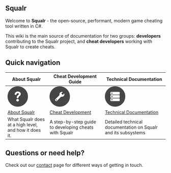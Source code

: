 ## Squalr

Welcome to **Squalr** - the open-source, performant, modern game cheating tool written in C#.

This wiki is the main source of documentation for two groups: **developers** contributing to the Squalr project, and **cheat developers** working with Squalr to create cheats.

## Quick navigation

| About Squalr             | Cheat Development Guide          | Technical Documentation                  |
|----------------------------|-------------------------------|---------------------------|
| ![Help](assets/images/Help.png) | ![Tools](assets/images/Tools.png) | ![DataBase](assets/images/DataBase.png) |
| [About Squalr](About) | [Cheat Development](Development/Overview) | [Technical Documentation](Technical/Overview)|
| What Squalr does at a high level, and how it does it. | A step-by-step guide to developing cheats with Squalr | Detailed technical documentation on Squalr and its subsystems |

## Questions or need help?

Check out our [contact](Contact) page for different ways of getting in touch.
